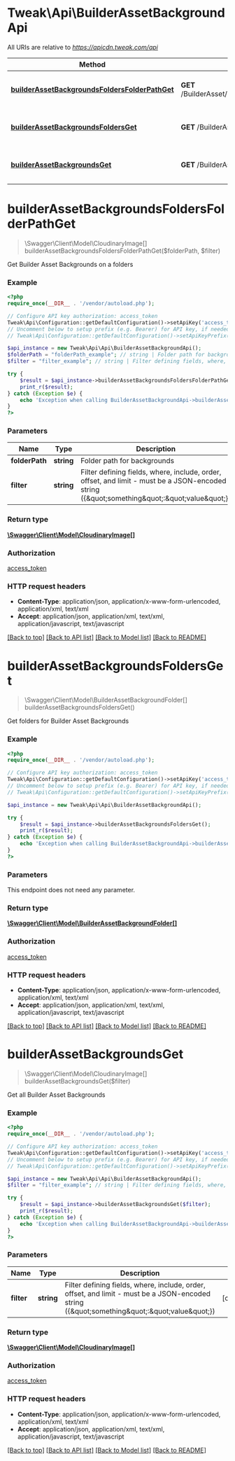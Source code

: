 # Tweak\Api\BuilderAssetBackgroundApi

All URIs are relative to *https://apicdn.tweak.com/api*

Method | HTTP request | Description
------------- | ------------- | -------------
[**builderAssetBackgroundsFoldersFolderPathGet**](BuilderAssetBackgroundApi.md#builderAssetBackgroundsFoldersFolderPathGet) | **GET** /BuilderAsset/backgrounds/folders/{folderPath} | Get Builder Asset Backgrounds on a folders
[**builderAssetBackgroundsFoldersGet**](BuilderAssetBackgroundApi.md#builderAssetBackgroundsFoldersGet) | **GET** /BuilderAsset/backgrounds/folders | Get folders for Builder Asset Backgrounds
[**builderAssetBackgroundsGet**](BuilderAssetBackgroundApi.md#builderAssetBackgroundsGet) | **GET** /BuilderAsset/backgrounds | Get all Builder Asset Backgrounds


# **builderAssetBackgroundsFoldersFolderPathGet**
> \Swagger\Client\Model\CloudinaryImage[] builderAssetBackgroundsFoldersFolderPathGet($folderPath, $filter)

Get Builder Asset Backgrounds on a folders

### Example
```php
<?php
require_once(__DIR__ . '/vendor/autoload.php');

// Configure API key authorization: access_token
Tweak\Api\Configuration::getDefaultConfiguration()->setApiKey('access_token', 'YOUR_API_KEY');
// Uncomment below to setup prefix (e.g. Bearer) for API key, if needed
// Tweak\Api\Configuration::getDefaultConfiguration()->setApiKeyPrefix('access_token', 'Bearer');

$api_instance = new Tweak\Api\Api\BuilderAssetBackgroundApi();
$folderPath = "folderPath_example"; // string | Folder path for backgrounds
$filter = "filter_example"; // string | Filter defining fields, where, include, order, offset, and limit - must be a JSON-encoded string ({\"something\":\"value\"})

try {
    $result = $api_instance->builderAssetBackgroundsFoldersFolderPathGet($folderPath, $filter);
    print_r($result);
} catch (Exception $e) {
    echo 'Exception when calling BuilderAssetBackgroundApi->builderAssetBackgroundsFoldersFolderPathGet: ', $e->getMessage(), PHP_EOL;
}
?>
```

### Parameters

Name | Type | Description  | Notes
------------- | ------------- | ------------- | -------------
 **folderPath** | **string**| Folder path for backgrounds |
 **filter** | **string**| Filter defining fields, where, include, order, offset, and limit - must be a JSON-encoded string ({\&quot;something\&quot;:\&quot;value\&quot;}) | [optional]

### Return type

[**\Swagger\Client\Model\CloudinaryImage[]**](../Model/CloudinaryImage.md)

### Authorization

[access_token](../../README.md#access_token)

### HTTP request headers

 - **Content-Type**: application/json, application/x-www-form-urlencoded, application/xml, text/xml
 - **Accept**: application/json, application/xml, text/xml, application/javascript, text/javascript

[[Back to top]](#) [[Back to API list]](../../README.md#documentation-for-api-endpoints) [[Back to Model list]](../../README.md#documentation-for-models) [[Back to README]](../../README.md)

# **builderAssetBackgroundsFoldersGet**
> \Swagger\Client\Model\BuilderAssetBackgroundFolder[] builderAssetBackgroundsFoldersGet()

Get folders for Builder Asset Backgrounds

### Example
```php
<?php
require_once(__DIR__ . '/vendor/autoload.php');

// Configure API key authorization: access_token
Tweak\Api\Configuration::getDefaultConfiguration()->setApiKey('access_token', 'YOUR_API_KEY');
// Uncomment below to setup prefix (e.g. Bearer) for API key, if needed
// Tweak\Api\Configuration::getDefaultConfiguration()->setApiKeyPrefix('access_token', 'Bearer');

$api_instance = new Tweak\Api\Api\BuilderAssetBackgroundApi();

try {
    $result = $api_instance->builderAssetBackgroundsFoldersGet();
    print_r($result);
} catch (Exception $e) {
    echo 'Exception when calling BuilderAssetBackgroundApi->builderAssetBackgroundsFoldersGet: ', $e->getMessage(), PHP_EOL;
}
?>
```

### Parameters
This endpoint does not need any parameter.

### Return type

[**\Swagger\Client\Model\BuilderAssetBackgroundFolder[]**](../Model/BuilderAssetBackgroundFolder.md)

### Authorization

[access_token](../../README.md#access_token)

### HTTP request headers

 - **Content-Type**: application/json, application/x-www-form-urlencoded, application/xml, text/xml
 - **Accept**: application/json, application/xml, text/xml, application/javascript, text/javascript

[[Back to top]](#) [[Back to API list]](../../README.md#documentation-for-api-endpoints) [[Back to Model list]](../../README.md#documentation-for-models) [[Back to README]](../../README.md)

# **builderAssetBackgroundsGet**
> \Swagger\Client\Model\CloudinaryImage[] builderAssetBackgroundsGet($filter)

Get all Builder Asset Backgrounds

### Example
```php
<?php
require_once(__DIR__ . '/vendor/autoload.php');

// Configure API key authorization: access_token
Tweak\Api\Configuration::getDefaultConfiguration()->setApiKey('access_token', 'YOUR_API_KEY');
// Uncomment below to setup prefix (e.g. Bearer) for API key, if needed
// Tweak\Api\Configuration::getDefaultConfiguration()->setApiKeyPrefix('access_token', 'Bearer');

$api_instance = new Tweak\Api\Api\BuilderAssetBackgroundApi();
$filter = "filter_example"; // string | Filter defining fields, where, include, order, offset, and limit - must be a JSON-encoded string ({\"something\":\"value\"})

try {
    $result = $api_instance->builderAssetBackgroundsGet($filter);
    print_r($result);
} catch (Exception $e) {
    echo 'Exception when calling BuilderAssetBackgroundApi->builderAssetBackgroundsGet: ', $e->getMessage(), PHP_EOL;
}
?>
```

### Parameters

Name | Type | Description  | Notes
------------- | ------------- | ------------- | -------------
 **filter** | **string**| Filter defining fields, where, include, order, offset, and limit - must be a JSON-encoded string ({\&quot;something\&quot;:\&quot;value\&quot;}) | [optional]

### Return type

[**\Swagger\Client\Model\CloudinaryImage[]**](../Model/CloudinaryImage.md)

### Authorization

[access_token](../../README.md#access_token)

### HTTP request headers

 - **Content-Type**: application/json, application/x-www-form-urlencoded, application/xml, text/xml
 - **Accept**: application/json, application/xml, text/xml, application/javascript, text/javascript

[[Back to top]](#) [[Back to API list]](../../README.md#documentation-for-api-endpoints) [[Back to Model list]](../../README.md#documentation-for-models) [[Back to README]](../../README.md)

